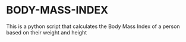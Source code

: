 # BODY-MASS-INDEX
This is a python script that calculates the Body Mass Index of a person based on their weight and height
